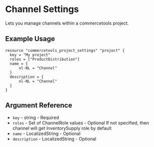 # Channel Settings

Lets you manage channels within a commercetools project.

## Example Usage

```hcl
resource "commercetools_project_settings" "project" {
  key = "My project"
  roles = ["ProductDistribution"]
  name = {
      nl-NL = "Channel"
  }
  description = {
      nl-NL = "Channel"
  }
}
```

## Argument Reference

* `key` - string - Required
* `roles` - Set of ChannelRole values - Optional
If not specified, then channel will get InventorySupply role by default
* `name` - LocalizedString - Optional
* `description` - LocalizedString - Optional
